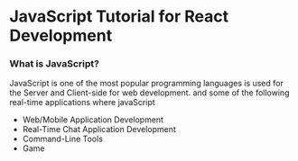 # JavaScript Tutorial for React Development

### What is JavaScript?

JavaScript is one of the most popular programming languages is used for the Server and Client-side for web development. and some of the following real-time applications where javaScript

- Web/Mobile Application Development
- Real-Time Chat Application Development
- Command-Line Tools
- Game
